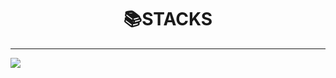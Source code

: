 # <center>📚STACKS </center>
*****
<img src="https://img.shields.io/badge/Python-3776AB?style=for-the-badge&logo=Python&logoColor=white">
